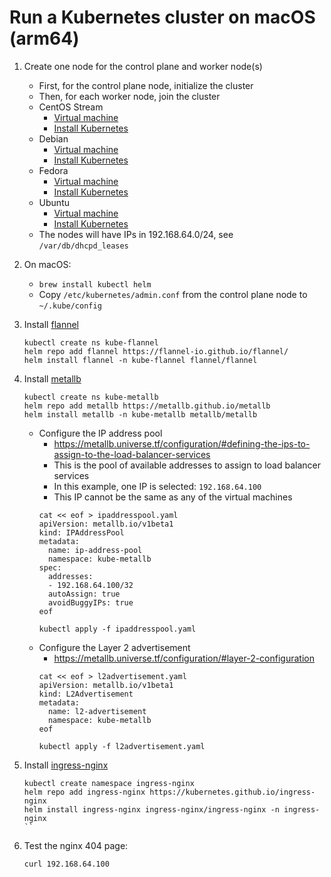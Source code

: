 # Run a Kubernetes cluster on macOS (arm64)

1. Create one node for the control plane and worker node(s)
   - First, for the control plane node, initialize the cluster
   - Then, for each worker node, join the cluster
   - CentOS Stream
     - [Virtual machine](https://github.com/tyholling/packer/tree/main/centos)
     - [Install Kubernetes](kubeadm-centos.md)
   - Debian
     - [Virtual machine](https://github.com/tyholling/packer/tree/main/debian)
     - [Install Kubernetes](kubeadm-debian.md)
   - Fedora
     - [Virtual machine](https://github.com/tyholling/packer/tree/main/fedora)
     - [Install Kubernetes](kubeadm-fedora.md)
   - Ubuntu
     - [Virtual machine](https://github.com/tyholling/packer/tree/main/ubuntu)
     - [Install Kubernetes](kubeadm-ubuntu.md)
   - The nodes will have IPs in 192.168.64.0/24, see `/var/db/dhcpd_leases`

1. On macOS:
   - `brew install kubectl helm`
   - Copy `/etc/kubernetes/admin.conf` from the control plane node to `~/.kube/config`

1. Install [flannel](https://github.com/flannel-io/flannel)
   ```
   kubectl create ns kube-flannel
   helm repo add flannel https://flannel-io.github.io/flannel/
   helm install flannel -n kube-flannel flannel/flannel
   ```
1. Install [metallb](https://github.com/metallb/metallb)
   ```
   kubectl create ns kube-metallb
   helm repo add metallb https://metallb.github.io/metallb
   helm install metallb -n kube-metallb metallb/metallb
   ```
   - Configure the IP address pool
     - https://metallb.universe.tf/configuration/#defining-the-ips-to-assign-to-the-load-balancer-services
     - This is the pool of available addresses to assign to load balancer services
     - In this example, one IP is selected: `192.168.64.100`
     - This IP cannot be the same as any of the virtual machines
     ```
     cat << eof > ipaddresspool.yaml
     apiVersion: metallb.io/v1beta1
     kind: IPAddressPool
     metadata:
       name: ip-address-pool
       namespace: kube-metallb
     spec:
       addresses:
       - 192.168.64.100/32
       autoAssign: true
       avoidBuggyIPs: true
     eof

     kubectl apply -f ipaddresspool.yaml
     ```
   - Configure the Layer 2 advertisement
     - https://metallb.universe.tf/configuration/#layer-2-configuration
     ```
     cat << eof > l2advertisement.yaml
     apiVersion: metallb.io/v1beta1
     kind: L2Advertisement
     metadata:
       name: l2-advertisement
       namespace: kube-metallb
     eof

     kubectl apply -f l2advertisement.yaml
     ```
1. Install [ingress-nginx](https://github.com/kubernetes/ingress-nginx)
   ```
   kubectl create namespace ingress-nginx
   helm repo add ingress-nginx https://kubernetes.github.io/ingress-nginx
   helm install ingress-nginx ingress-nginx/ingress-nginx -n ingress-nginx
   ``
1. Test the nginx 404 page:
   ```
   curl 192.168.64.100
   ```

